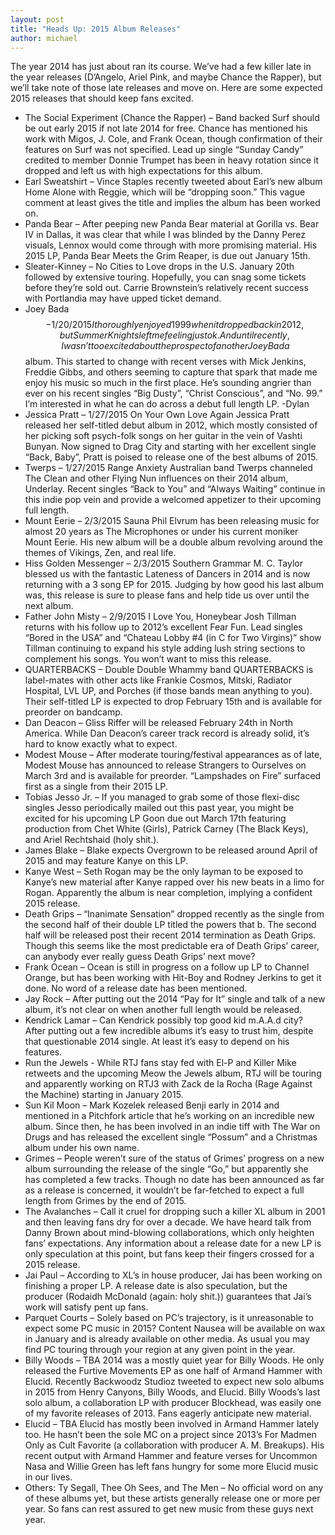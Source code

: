```yaml
---
layout: post
title: "Heads Up: 2015 Album Releases"
author: michael
---
```


The year 2014 has just about ran its course. We’ve had a few killer late in the year releases (D’Angelo, Ariel Pink, and maybe Chance the Rapper), but we’ll take note of those late releases and move on. Here are some expected 2015 releases that should keep fans excited.

- The Social Experiment (Chance the Rapper) – Band backed Surf should be out early 2015 if not late 2014 for free. Chance has mentioned his work with Migos, J. Cole, and Frank Ocean, though confirmation of their features on Surf was not specified. Lead up single “Sunday Candy” credited to member Donnie Trumpet has been in heavy rotation since it dropped and left us with high expectations for this album.
- Earl Sweatshirt – Vince Staples recently tweeted about Earl’s new album Home Alone with Reggie, which will be “dropping soon.” This vague comment at least gives the title and implies the album has been worked on. 
- Panda Bear – After peeping new Panda Bear material at Gorilla vs. Bear IV in Dallas, it was clear that while I was blinded by the Danny Perez visuals, Lennox would come through with more promising material. His 2015 LP, Panda Bear Meets the Grim Reaper, is due out January 15th.
- Sleater-Kinney – No Cities to Love drops in the U.S. January 20th followed by extensive touring. Hopefully, you can snag some tickets before they’re sold out. Carrie Brownstein’s relatively recent success with Portlandia may have upped ticket demand.
- Joey Bada$$ - 1/20/2015 I thoroughly enjoyed 1999 when it dropped back in 2012, but Summer Knights left me feeling just ok. And until recently, I wasn’t too excited about the prospect of another Joey Bada$$ album. This started to change with recent verses with Mick Jenkins, Freddie Gibbs, and others seeming to capture that spark that made me enjoy his music so much in the first place. He’s sounding angrier than ever on his recent singles “Big Dusty”, “Christ Conscious”, and “No. 99.”  I’m interested in what he can do across a debut full length LP. -Dylan
- Jessica Pratt – 1/27/2015 On Your Own Love Again Jessica Pratt released her self-titled debut album in 2012, which mostly consisted of her picking soft psych-folk songs on her guitar in the vein of Vashti Bunyan. Now signed to Drag City and starting with her excellent single “Back, Baby”, Pratt is poised to release one of the best albums of 2015.
- Twerps – 1/27/2015 Range Anxiety Australian band Twerps channeled The Clean and other Flying Nun influences on their 2014 album, Underlay. Recent singles “Back to You” and “Always Waiting” continue in this indie pop vein and provide a welcomed appetizer to their upcoming full length.
- Mount Eerie – 2/3/2015 Sauna Phil Elvrum has been releasing music for almost 20 years as The Microphones or under his current moniker Mount Eerie. His new album will be a double album revolving around the themes of Vikings, Zen, and real life.
- Hiss Golden Messenger – 2/3/2015 Southern Grammar M. C. Taylor blessed us with the fantastic Lateness of Dancers in 2014 and is now returning with a 3 song EP for 2015. Judging by how good his last album was, this release is sure to please fans and help tide us over until the next album.
- Father John Misty – 2/9/2015 I Love You, Honeybear Josh Tillman returns with his follow up to 2012’s excellent Fear Fun. Lead singles “Bored in the USA” and “Chateau Lobby #4 (in C for Two Virgins)” show Tillman continuing to expand his style adding lush string sections to complement his songs. You won’t want to miss this release.
- QUARTERBACKS – Double Double Whammy band QUARTERBACKS is label-mates with other acts like Frankie Cosmos, Mitski, Radiator Hospital, LVL UP, and Porches (if those bands mean anything to you). Their self-titled LP is expected to drop February 15th and is available for preorder on bandcamp.
- Dan Deacon – Gliss Riffer will be released February 24th in North America. While Dan Deacon’s career track record is already solid, it’s hard to know exactly what to expect.
- Modest Mouse – After moderate touring/festival appearances as of late, Modest Mouse has announced to release Strangers to Ourselves on March 3rd and is available for preorder. “Lampshades on Fire” surfaced first as a single from their 2015 LP. 
- Tobias Jesso Jr. – If you managed to grab some of those flexi-disc singles Jesso periodically mailed out this past year, you might be excited for his upcoming LP Goon due out March 17th featuring production from Chet White (Girls), Patrick Carney (The Black Keys), and Ariel Rechtshaid (holy shit.). 
- James Blake – Blake expects Overgrown to be released around April of 2015 and may feature Kanye on this LP.
- Kanye West – Seth Rogan may be the only layman to be exposed to Kanye’s new material after Kanye rapped over his new beats in a limo for Rogan. Apparently the album is near completion, implying a confident 2015 release.
- Death Grips – “Inanimate Sensation” dropped recently as the single from the second half of their double LP titled the powers that b. The second half will be released post their recent 2014 termination as Death Grips. Though this seems like the most predictable era of Death Grips’ career, can anybody ever really guess Death Grips’ next move? 
- Frank Ocean – Ocean is still in progress on a follow up LP to Channel Orange, but has been working with Hit-Boy and Rodney Jerkins to get it done. No word of a release date has been mentioned.
- Jay Rock – After putting out the 2014 “Pay for It” single and talk of a new album, it’s not clear on when another full length would be released. 
- Kendrick Lamar – Can Kendrick possibly top good kid m.A.A.d city? After putting out a few incredible albums it’s easy to trust him, despite that questionable 2014 single. At least it’s easy to depend on his features.
- Run the Jewels - While RTJ fans stay fed with El-P and Killer Mike retweets and the upcoming Meow the Jewels album, RTJ will be touring and apparently working on RTJ3 with Zack de la Rocha (Rage Against the Machine) starting in January 2015. 
- Sun Kil Moon – Mark Kozelek released Benji early in 2014 and mentioned in a Pitchfork article that he’s working on an incredible new album. Since then, he has been involved in an indie tiff with The War on Drugs and has released the excellent single “Possum” and a Christmas album under his own name.
- Grimes – People weren’t sure of the status of Grimes’ progress on a new album surrounding the release of the single “Go,” but apparently she has completed a few tracks. Though no date has been announced as far as a release is concerned, it wouldn’t be far-fetched to expect a full length from Grimes by the end of 2015. 
- The Avalanches – Call it cruel for dropping such a killer XL album in 2001 and then leaving fans dry for over a decade. We have heard talk from Danny Brown about mind-blowing collaborations, which only heighten fans’ expectations. Any information about a release date for a new LP is only speculation at this point, but fans keep their fingers crossed for a 2015 release.
- Jai Paul – According to XL’s in house producer, Jai has been working on finishing a proper LP. A release date is also speculation, but the producer (Rodaidh McDonald (again: holy shit.)) guarantees that Jai’s work will satisfy pent up fans. 
- Parquet Courts – Solely based on PC’s trajectory, is it unreasonable to expect some PC music in 2015? Content Nausea will be available on wax in January and is already available on other media. As usual you may find PC touring through your region at any given point in the year.
- Billy Woods – TBA 2014 was a mostly quiet year for Billy Woods. He only released the Furtive Movements EP as one half of Armand Hammer with Elucid. Recently Backwoodz Studioz tweeted to expect new solo albums in 2015 from Henry Canyons, Billy Woods, and Elucid. Billy Woods’s last solo album, a collaboration LP with producer Blockhead, was easily one of my favorite releases of 2013. Fans eagerly anticipate new material.
- Elucid – TBA Elucid has mostly been involved in Armand Hammer lately too. He hasn’t been the sole MC on a project since 2013’s For Madmen Only as Cult Favorite (a collaboration with producer A. M. Breakups). His recent output with Armand Hammer and feature verses for Uncommon Nasa and Willie Green has left fans hungry for some more Elucid music in our lives.
- Others: Ty Segall, Thee Oh Sees, and The Men – No official word on any of these albums yet, but these artists generally release one or more per year. So fans can rest assured to get new music from these guys next year.
